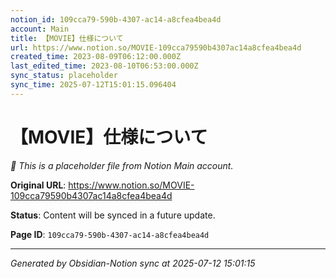 ```yaml
---
notion_id: 109cca79-590b-4307-ac14-a8cfea4bea4d
account: Main
title: 【MOVIE】仕様について
url: https://www.notion.so/MOVIE-109cca79590b4307ac14a8cfea4bea4d
created_time: 2023-08-09T06:12:00.000Z
last_edited_time: 2023-08-10T06:53:00.000Z
sync_status: placeholder
sync_time: 2025-07-12T15:01:15.096404
---
```


# 【MOVIE】仕様について

*🔄 This is a placeholder file from Notion Main account.*

**Original URL**: https://www.notion.so/MOVIE-109cca79590b4307ac14a8cfea4bea4d

**Status**: Content will be synced in a future update.

**Page ID**: `109cca79-590b-4307-ac14-a8cfea4bea4d`

---

*Generated by Obsidian-Notion sync at 2025-07-12 15:01:15*
